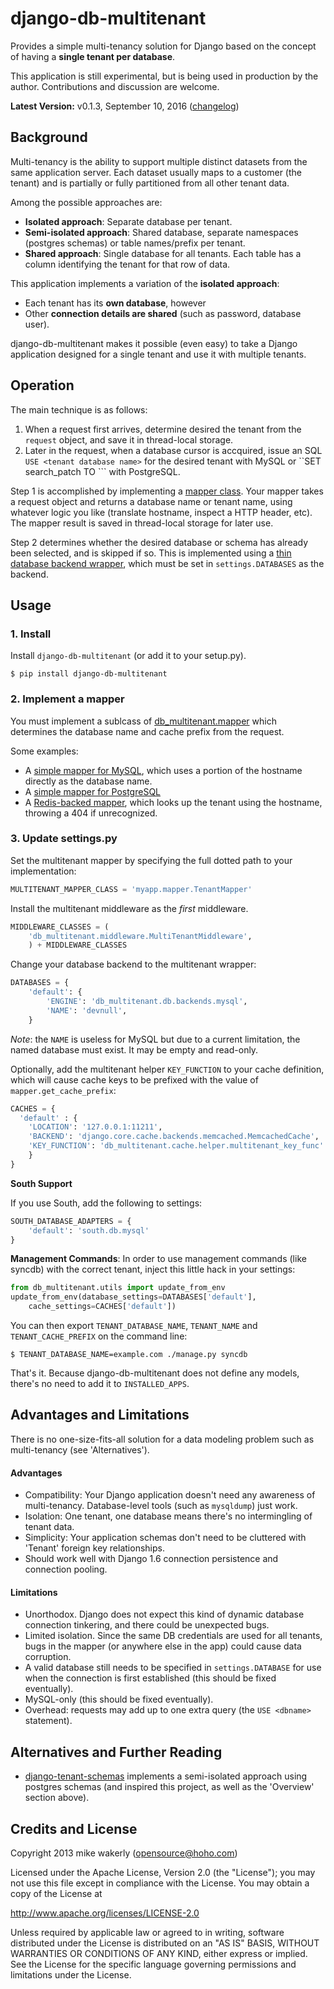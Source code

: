 # django-db-multitenant

Provides a simple multi-tenancy solution for Django based on the concept
of having a **single tenant per database**.

This application is still experimental, but is being used in
production by the author. Contributions and discussion are welcome.

**Latest Version:** v0.1.3, September 10, 2016 ([changelog](CHANGELOG.md))

## Background

Multi-tenancy is the ability to support multiple distinct datasets from
the same application server.  Each dataset usually maps to a customer
(the tenant) and is partially or fully partitioned from all other tenant
data.

Among the possible approaches are:

* **Isolated approach**: Separate database per tenant.
* **Semi-isolated approach**: Shared database, separate namespaces (postgres schemas)
  or table names/prefix per tenant.
* **Shared approach**: Single database for all tenants.  Each table has a column
  identifying the tenant for that row of data.

This application implements a variation of the **isolated approach**:

* Each tenant has its **own database**, however
* Other **connection details are shared** (such as password, database user).

django-db-multitenant makes it possible (even easy) to take a Django application
designed for a single tenant and use it with multiple tenants.

## Operation

The main technique is as follows:

1. When a request first arrives, determine desired the tenant from the ``request`` object,
   and save it in thread-local storage.
2. Later in the request, when a database cursor is accquired, issue an SQL
   ``USE <tenant database name>`` for the desired tenant with MySQL or
   ``SET search_patch TO <tenant name>``` with PostgreSQL.

Step 1 is accomplished by implementing a [mapper
class](https://github.com/mik3y/django-db-multitenant/blob/master/db_multitenant/mapper.py).
Your mapper takes a request object and returns a database name or tenant name,
using whatever logic you like (translate hostname, inspect a HTTP header, etc).
The mapper result is saved in thread-local storage for later use.

Step 2 determines whether the desired database or schema has already been
selected, and is skipped if so. This is implemented using a [thin database
backend
wrapper](https://github.com/mik3y/django-db-multitenant/blob/master/db_multitenant/db/backends/mysql/base.py),
which must be set in ``settings.DATABASES`` as the backend.

## Usage

### 1. Install

Install ``django-db-multitenant`` (or add it to your setup.py).

```
$ pip install django-db-multitenant
```

### 2. Implement a mapper

You must implement a sublcass of [db_multitenant.mapper](https://github.com/mik3y/django-db-multitenant/blob/master/db_multitenant/mapper.py)
which determines the database name and cache prefix from the request.

Some examples:

* A [simple mapper for MySQL](https://gist.github.com/mik3y/5959322), which uses a portion of the hostname
  directly as the database name.
* A [simple mapper for PostgreSQL](https://gist.github.com/stephane/08b649ea818bd9dce2ff33903ba94aba)
* A [Redis-backed mapper](https://gist.github.com/mik3y/5959282), which looks up the tenant
  using the hostname, throwing a 404 if unrecognized.

### 3. Update settings.py

Set the multitenant mapper by specifying the full dotted path to your implementation:

```python
MULTITENANT_MAPPER_CLASS = 'myapp.mapper.TenantMapper'
```

Install the multitenant middleware as the *first* middleware.

```python
MIDDLEWARE_CLASSES = (
    'db_multitenant.middleware.MultiTenantMiddleware',
    ) + MIDDLEWARE_CLASSES
```

Change your database backend to the multitenant wrapper:

```python
DATABASES = {
    'default': {
        'ENGINE': 'db_multitenant.db.backends.mysql',
        'NAME': 'devnull',
    }
```

*Note*: the `NAME` is useless for MySQL but due to a current limitation, the named database must exist.  It may
be empty and read-only.

Optionally, add the multitenant helper ``KEY_FUNCTION`` to your cache definition,
which will cause cache keys to be prefixed with the value of
``mapper.get_cache_prefix``:

```python
CACHES = {
  'default' : {
    'LOCATION': '127.0.0.1:11211',
    'BACKEND': 'django.core.cache.backends.memcached.MemcachedCache',
    'KEY_FUNCTION': 'db_multitenant.cache.helper.multitenant_key_func'
    }
}
```

**South Support**

If you use South, add the following to settings:

```python
SOUTH_DATABASE_ADAPTERS = {
    'default': 'south.db.mysql'
}
```

**Management Commands**: In order to use management commands (like syncdb)
with the correct tenant, inject this little hack in your settings:

```python
from db_multitenant.utils import update_from_env
update_from_env(database_settings=DATABASES['default'],
    cache_settings=CACHES['default'])
```

You can then export ``TENANT_DATABASE_NAME``, ``TENANT_NAME`` and
``TENANT_CACHE_PREFIX`` on the command line:

```
$ TENANT_DATABASE_NAME=example.com ./manage.py syncdb
```

That's it.  Because django-db-multitenant does not define any models, there's
no need to add it to ``INSTALLED_APPS``.

## Advantages and Limitations

There is no one-size-fits-all solution for a data modeling problem such
as multi-tenancy (see 'Alternatives').

#### Advantages

* Compatibility: Your Django application doesn't need any awareness of
  multi-tenancy.  Database-level tools (such as ``mysqldump``) just work.
* Isolation: One tenant, one database means there's no intermingling of
  tenant data.
* Simplicity: Your application schemas don't need to be cluttered with
  'Tenant' foreign key relationships.
* Should work well with Django 1.6 connection persistence and connection
  pooling.

#### Limitations

* Unorthodox.  Django does not expect this kind of dynamic database
  connection tinkering, and there could be unexpected bugs.
* Limited isolation.  Since the same DB credentials are used for all
  tenants, bugs in the mapper (or anywhere else in the app) could
  cause data corruption.
* A valid database still needs to be specified in ``settings.DATABASE``
  for use when the connection is first established (this should be fixed
  eventually).
* MySQL-only (this should be fixed eventually).
* Overhead: requests may add up to one extra query (the ``USE <dbname>`` statement).

## Alternatives and Further Reading

* [django-tenant-schemas](https://github.com/bcarneiro/django-tenant-schemas) implements a semi-isolated approach using postgres schemas (and inspired this project, as well as the 'Overview' section above).

## Credits and License

Copyright 2013 mike wakerly (opensource@hoho.com)

Licensed under the Apache License, Version 2.0 (the "License");
you may not use this file except in compliance with the License.
You may obtain a copy of the License at

   http://www.apache.org/licenses/LICENSE-2.0

Unless required by applicable law or agreed to in writing, software
distributed under the License is distributed on an "AS IS" BASIS,
WITHOUT WARRANTIES OR CONDITIONS OF ANY KIND, either express or implied.
See the License for the specific language governing permissions and
limitations under the License.
